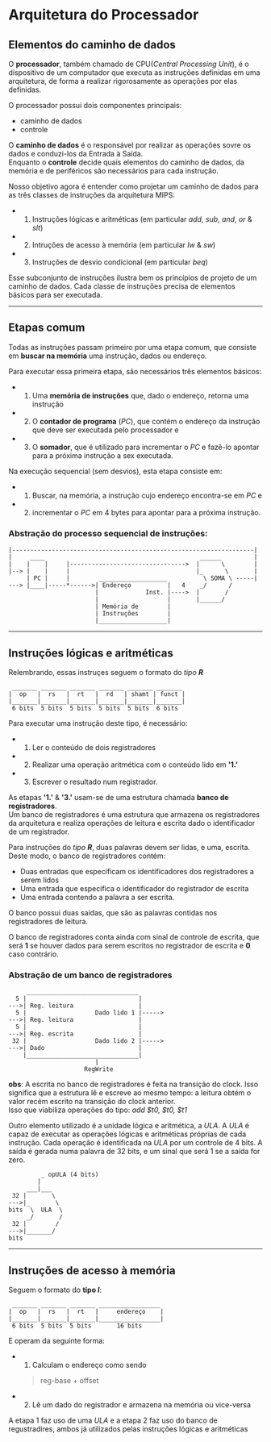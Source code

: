 # Arquitetura do Processador
## Elementos do caminho de dados
O **processador**, também chamado de CPU(*Central Processing Unit*), é o dispositivo de um computador que executa as instruções definidas em uma arquitetura, de forma a realizar rigorosamente as operações por elas definidas.    

O processador possui dois componentes principais:   
* caminho de dados
* controle

O **caminho de dados** é o responsável por realizar as operações sovre os dados e conduzi-los da Entrada à Saída.   
Enquanto o **controle** decide quais elementos do caminho de dados, da memória e de periféricos são necessários para cada instrução.

Nosso objetivo agora é entender como projetar um caminho de dados para as três classes de instruções da arquitetura MIPS:
- 1. Instruções lógicas e aritméticas (em particular *add*, *sub*, *and*, *or* & *slt*)
- 2. Intruções de acesso à memória (em particular *lw* & *sw*)
- 3. Instruções de desvio condicional (em particular *beq*)

Esse subconjunto de instruções ilustra bem os princípios de projeto de um caminho de dados. Cada classe de instruções precisa de elementos básicos para ser executada.

___
## Etapas comum
Todas as instruções passam primeiro por uma etapa comum, que consiste em **buscar na memória** uma instrução, dados ou endereço.

Para executar essa primeira etapa, são necessários três elementos básicos:
- 1. Uma **memória de instruções** que, dado o endereço, retorna uma instrução
- 2. O **contador de programa** (*PC*), que contém o endereço da instrução que deve ser executada pelo processador e
- 3. O **somador**, que é utilizado para incrementar o *PC* e fazê-lo apontar para a próxima instrução a sex executada.

Na execução sequencial (sem desvios), esta etapa consiste em:
- 1. Buscar, na memória, a instrução cujo endereço encontra-se em *PC* e
- 2. incrementar o *PC* em 4 bytes para apontar para a próxima instrução.   

### Abstração do processo sequencial de instruções:

    |-------------------------------------------------------------------|
    |     ____                                           ______         |
    |    |    |     |-------------------------------->  |      \        |
    |--> |    |     |                                   |_      \       |
         | PC |     |        ___________________          \ SOMA \ -----|
    ---> |____|-----*------>| Endereço          |   4    _/      /
                            |             Inst. |---->  |       /
                            |                   |       |______/
                            | Memória de        |
                            | Instruções        |
                            |___________________|
                            
___
## Instruções lógicas e aritméticas
Relembrando, essas instruçes seguem o formato do *tipo **R***

     _______ _______ _______ _______ _______ _______
    |  op   |  rs   |  rt   |  rd   | shamt | funct |   
    |_______|_______|_______|_______|_______|_______|
     6 bits  5 bits  5 bits  5 bits  5 bits  6 bits

Para executar uma instrução deste tipo, é necessário:
- 1. Ler o conteúdo de dois registradores
- 2. Realizar uma operação aritmética com o conteúdo lido em **'1.'**
- 3. Escrever o resultado num registrador.

As etapas **'1.'** & **'3.'** usam-se de uma estrutura chamada **banco de registradores**.  
Um banco de registradores é uma estrutura que armazena os registradores da arquitetura e realiza operações de leitura e escrita dado o identificador de um registrador.

Para instruções do *tipo **R***, duas palavras devem ser lidas, e uma, escrita. Deste modo, o banco de registradores contém:
- Duas entradas que especificam os identificadores dos registradores a serem lidos 
- Uma entrada que especifica o identificador do registrador de escrita
- Uma entrada contendo a palavra a ser escrita.

O banco possui duas saídas, que são as palavras contidas nos registradores de leitura.

O banco de registradores conta ainda com sinal de controle de escrita, que será **1** se houver dados para serem escritos no registrador de escrita e **0** caso contrário.

### Abstração de um banco de registradores
         _______________________________
      5 |                               |
    --->| Reg. leitura                  |
      5 |                   Dado lido 1 |----->
    --->| Reg. leitura                  |
      5 |                               |
    --->| Reg. escrita                  |
     32 |                   Dado lido 2 |----->
    --->| Dado                          |
        |_______________________________|
                            |
                         RegWrite

**obs**: A escrita no banco de registradores é feita na transição do clock. Isso significa que a estrutura lê e escreve ao mesmo tempo: a leitura obtém o valor recém escrito na transição do clock anterior.   
Isso que viabiliza operações do tipo: *add $t0, $t0, $t1*

Outro elemento utilizado é a unidade lógica e aritmética, a *ULA*. A *ULA* é capaz de executar as operações lógicas e aritméticas próprias de cada instrução. Cada operação é identificada na *ULA* por um controle de 4 bits. A saída é gerada numa palavra de 32 bits, e um sinal que será 1 se a saída for zero.

             _ opULA (4 bits)
            |
         ___|___
     32 |       \        
    --->|_       \       
    bits  \  ULA  \ 
         _/       /
     32 |        /
    --->|_______/
    bits


___
## Instruções de acesso à memória
Seguem o formato do **tipo *I***:

     _______ _______ _______ _________________
    |  op   |  rs   |  rt   |     endereço    |   
    |_______|_______|_______|_________________|
     6 bits  5 bits  5 bits       16 bits

E operam da seguinte forma:
- 1. Calculam o endereço como sendo
    > reg-base + offset
- 2. Lê um dado do registrador e armazena na memória ou vice-versa

A etapa 1 faz uso de uma *ULA* e a etapa 2 faz uso do banco de regustradires, ambos já utilizados pelas instruções lógicas e aritméticas
